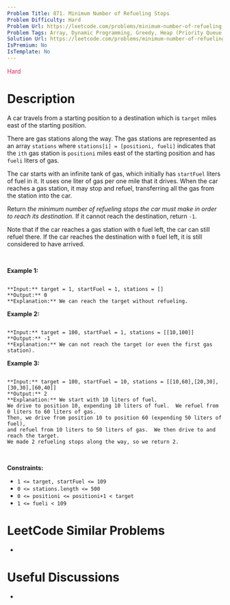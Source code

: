 ```yaml
---
Problem Title: 871. Minimum Number of Refueling Stops
Problem Difficulty: Hard
Problem Url: https://leetcode.com/problems/minimum-number-of-refueling-stops/
Problem Tags: Array, Dynamic Programming, Greedy, Heap (Priority Queue)
Solution Url: https://leetcode.com/problems/minimum-number-of-refueling-stops/solution/
IsPremium: No
IsTemplate: No
---
```


<span style="color: rgb(233, 30, 99);">Hard</span>

# Description

A car travels from a starting position to a destination which is `target` miles east of the starting position.


There are gas stations along the way. The gas stations are represented as an array `stations` where `stations[i] = [positioni, fueli]` indicates that the `ith` gas station is `positioni` miles east of the starting position and has `fueli` liters of gas.


The car starts with an infinite tank of gas, which initially has `startFuel` liters of fuel in it. It uses one liter of gas per one mile that it drives. When the car reaches a gas station, it may stop and refuel, transferring all the gas from the station into the car.


Return *the minimum number of refueling stops the car must make in order to reach its destination*. If it cannot reach the destination, return `-1`.


Note that if the car reaches a gas station with `0` fuel left, the car can still refuel there. If the car reaches the destination with `0` fuel left, it is still considered to have arrived.


 


**Example 1:**



```

**Input:** target = 1, startFuel = 1, stations = []
**Output:** 0
**Explanation:** We can reach the target without refueling.

```

**Example 2:**



```

**Input:** target = 100, startFuel = 1, stations = [[10,100]]
**Output:** -1
**Explanation:** We can not reach the target (or even the first gas station).

```

**Example 3:**



```

**Input:** target = 100, startFuel = 10, stations = [[10,60],[20,30],[30,30],[60,40]]
**Output:** 2
**Explanation:** We start with 10 liters of fuel.
We drive to position 10, expending 10 liters of fuel.  We refuel from 0 liters to 60 liters of gas.
Then, we drive from position 10 to position 60 (expending 50 liters of fuel),
and refuel from 10 liters to 50 liters of gas.  We then drive to and reach the target.
We made 2 refueling stops along the way, so we return 2.

```

 


**Constraints:**


* `1 <= target, startFuel <= 109`
* `0 <= stations.length <= 500`
* `0 <= positioni <= positioni+1 < target`
* `1 <= fueli < 109`




# LeetCode Similar Problems

- []()

# Useful Discussions

- []()
